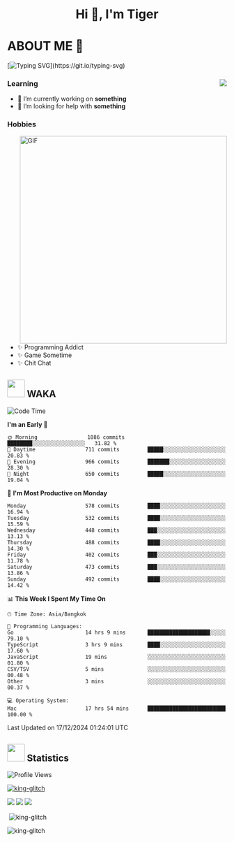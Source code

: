 <h1 align="center">Hi 👋, I'm Tiger</h1>




# ABOUT ME 💬

[![Typing SVG](https://readme-typing-svg.herokuapp.com?color=22F771&vCenter=true&lines=A+perssionate+developer+from+nowhere.)](https://git.io/typing-svg)

<div>
 <img align="right" src="https://spotify-github-profile.vercel.app/api/view?uid=12129734423&cover_image=false&theme=default&bar_color=22d016&bar_color_cover=true" />
 <h3>Learning</h3>
 
 <ul>
  <li>🔭 I’m currently working on <b>something</b></li>
  <li>🤝 I’m looking for help with <b>something</b></li>
 </ul>
 
</div>
<div>
 <h3>Hobbies</h3>
 <img align="right" height="475px"  alt="GIF" src="https://i.pinimg.com/originals/1f/b7/db/1fb7dbee557e5ed509f7517da8a84d58.gif" />
 <ul>
  <li>✨ Programming Addict</li>
  <li>✨ Game Sometime</li>
  <li>✨ Chit Chat</li>
 </ul>
 
</div>



## <img height="40" src="https://raw.githubusercontent.com/innng/innng/master/assets/kyubey.gif"/> WAKA

<!--START_SECTION:waka-->
![Code Time](http://img.shields.io/badge/Code%20Time-3%2C023%20hrs%2057%20mins-blue)

**I'm an Early 🐤** 

```text
🌞 Morning                1086 commits        ████████░░░░░░░░░░░░░░░░░   31.82 % 
🌆 Daytime                711 commits         █████░░░░░░░░░░░░░░░░░░░░   20.83 % 
🌃 Evening                966 commits         ███████░░░░░░░░░░░░░░░░░░   28.30 % 
🌙 Night                  650 commits         █████░░░░░░░░░░░░░░░░░░░░   19.04 % 
```
📅 **I'm Most Productive on Monday** 

```text
Monday                   578 commits         ████░░░░░░░░░░░░░░░░░░░░░   16.94 % 
Tuesday                  532 commits         ████░░░░░░░░░░░░░░░░░░░░░   15.59 % 
Wednesday                448 commits         ███░░░░░░░░░░░░░░░░░░░░░░   13.13 % 
Thursday                 488 commits         ████░░░░░░░░░░░░░░░░░░░░░   14.30 % 
Friday                   402 commits         ███░░░░░░░░░░░░░░░░░░░░░░   11.78 % 
Saturday                 473 commits         ███░░░░░░░░░░░░░░░░░░░░░░   13.86 % 
Sunday                   492 commits         ████░░░░░░░░░░░░░░░░░░░░░   14.42 % 
```


📊 **This Week I Spent My Time On** 

```text
🕑︎ Time Zone: Asia/Bangkok

💬 Programming Languages: 
Go                       14 hrs 9 mins       ████████████████████░░░░░   79.10 % 
TypeScript               3 hrs 9 mins        ████░░░░░░░░░░░░░░░░░░░░░   17.60 % 
JavaScript               19 mins             ░░░░░░░░░░░░░░░░░░░░░░░░░   01.80 % 
CSV/TSV                  5 mins              ░░░░░░░░░░░░░░░░░░░░░░░░░   00.48 % 
Other                    3 mins              ░░░░░░░░░░░░░░░░░░░░░░░░░   00.37 % 

💻 Operating System: 
Mac                      17 hrs 54 mins      █████████████████████████   100.00 % 
```


 Last Updated on 17/12/2024 01:24:01 UTC
<!--END_SECTION:waka-->
## <img height="40" src="https://raw.githubusercontent.com/innng/innng/master/assets/kyubey.gif"/> Statistics
![Profile Views](https://komarev.com/ghpvc/?username=king-glitch)  

<p align="left"> 
 <a href="https://github.com/ryo-ma/github-profile-trophy">
  <img src="https://github-profile-trophy.vercel.app/?username=king-glitch&theme=dracula" alt="king-glitch" />
 </a> </p>

![](https://github-profile-summary-cards.vercel.app/api/cards/profile-details?username=king-glitch&theme=dracula)
![](https://github-profile-summary-cards.vercel.app/api/cards/stats?username=king-glitch&theme=dracula) 
![](https://github-profile-summary-cards.vercel.app/api/cards/productive-time?username=king-glitch&theme=dracula)


<p>&nbsp;<img align="center" src="https://github-readme-stats.vercel.app/api?username=king-glitch&theme=dracula" alt="king-glitch" /></p>

<p><img align="center" src="https://github-readme-streak-stats.herokuapp.com/?user=king-glitch&theme=dracula" alt="king-glitch" /></p>
